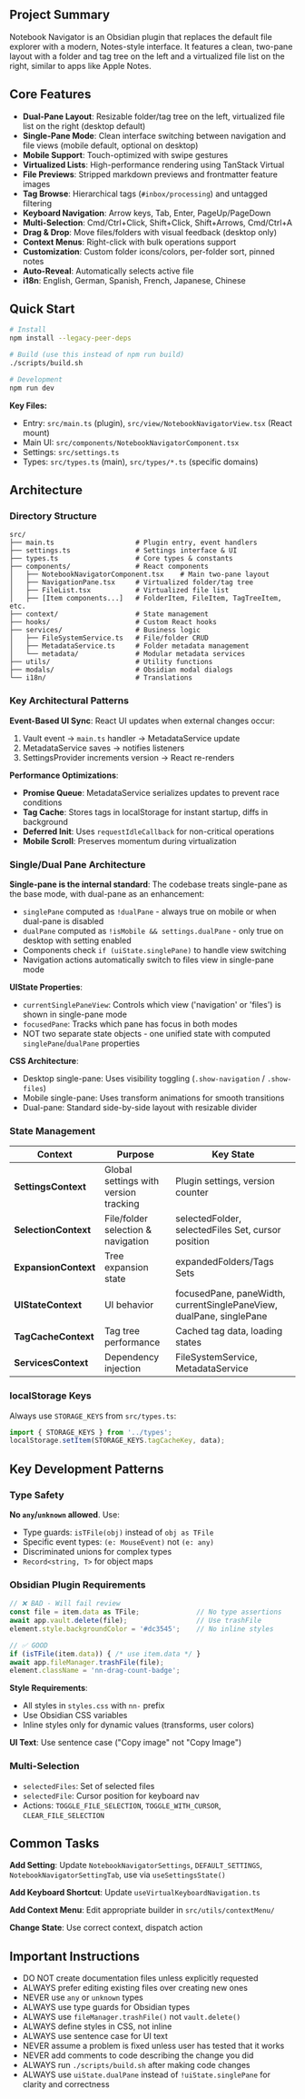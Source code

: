 ## Project Summary

Notebook Navigator is an Obsidian plugin that replaces the default file explorer with a modern, Notes-style interface. It features a clean, two-pane layout with a folder and tag tree on the left and a virtualized file list on the right, similar to apps like Apple Notes.

## Core Features
- **Dual-Pane Layout**: Resizable folder/tag tree on the left, virtualized file list on the right (desktop default)
- **Single-Pane Mode**: Clean interface switching between navigation and file views (mobile default, optional on desktop)
- **Mobile Support**: Touch-optimized with swipe gestures
- **Virtualized Lists**: High-performance rendering using TanStack Virtual
- **File Previews**: Stripped markdown previews and frontmatter feature images
- **Tag Browse**: Hierarchical tags (`#inbox/processing`) and untagged filtering
- **Keyboard Navigation**: Arrow keys, Tab, Enter, PageUp/PageDown
- **Multi-Selection**: Cmd/Ctrl+Click, Shift+Click, Shift+Arrows, Cmd/Ctrl+A
- **Drag & Drop**: Move files/folders with visual feedback (desktop only)
- **Context Menus**: Right-click with bulk operations support
- **Customization**: Custom folder icons/colors, per-folder sort, pinned notes
- **Auto-Reveal**: Automatically selects active file
- **i18n**: English, German, Spanish, French, Japanese, Chinese

## Quick Start
```bash
# Install
npm install --legacy-peer-deps

# Build (use this instead of npm run build)
./scripts/build.sh

# Development
npm run dev
```

**Key Files:**
- Entry: `src/main.ts` (plugin), `src/view/NotebookNavigatorView.tsx` (React mount)
- Main UI: `src/components/NotebookNavigatorComponent.tsx`
- Settings: `src/settings.ts`
- Types: `src/types.ts` (main), `src/types/*.ts` (specific domains)

## Architecture

### Directory Structure
```
src/
├── main.ts                    # Plugin entry, event handlers
├── settings.ts                # Settings interface & UI
├── types.ts                   # Core types & constants
├── components/                # React components
│   ├── NotebookNavigatorComponent.tsx    # Main two-pane layout
│   ├── NavigationPane.tsx     # Virtualized folder/tag tree
│   ├── FileList.tsx           # Virtualized file list
│   ├── [Item components...]   # FolderItem, FileItem, TagTreeItem, etc.
├── context/                   # State management
├── hooks/                     # Custom React hooks
├── services/                  # Business logic
│   ├── FileSystemService.ts   # File/folder CRUD
│   ├── MetadataService.ts     # Folder metadata management
│   └── metadata/              # Modular metadata services
├── utils/                     # Utility functions
├── modals/                    # Obsidian modal dialogs
└── i18n/                      # Translations
```

### Key Architectural Patterns

**Event-Based UI Sync**: React UI updates when external changes occur:
1. Vault event → `main.ts` handler → MetadataService update
2. MetadataService saves → notifies listeners
3. SettingsProvider increments version → React re-renders

**Performance Optimizations**:
- **Promise Queue**: MetadataService serializes updates to prevent race conditions
- **Tag Cache**: Stores tags in localStorage for instant startup, diffs in background
- **Deferred Init**: Uses `requestIdleCallback` for non-critical operations
- **Mobile Scroll**: Preserves momentum during virtualization

### Single/Dual Pane Architecture

**Single-pane is the internal standard**: The codebase treats single-pane as the base mode, with dual-pane as an enhancement:
- `singlePane` computed as `!dualPane` - always true on mobile or when dual-pane is disabled
- `dualPane` computed as `!isMobile && settings.dualPane` - only true on desktop with setting enabled
- Components check `if (uiState.singlePane)` to handle view switching
- Navigation actions automatically switch to files view in single-pane mode

**UIState Properties**:
- `currentSinglePaneView`: Controls which view ('navigation' or 'files') is shown in single-pane mode
- `focusedPane`: Tracks which pane has focus in both modes
- NOT two separate state objects - one unified state with computed `singlePane`/`dualPane` properties

**CSS Architecture**:
- Desktop single-pane: Uses visibility toggling (`.show-navigation` / `.show-files`)
- Mobile single-pane: Uses transform animations for smooth transitions
- Dual-pane: Standard side-by-side layout with resizable divider

### State Management

| Context | Purpose | Key State |
|---------|---------|-----------|
| **SettingsContext** | Global settings with version tracking | Plugin settings, version counter |
| **SelectionContext** | File/folder selection & navigation | selectedFolder, selectedFiles Set, cursor position |
| **ExpansionContext** | Tree expansion state | expandedFolders/Tags Sets |
| **UIStateContext** | UI behavior | focusedPane, paneWidth, currentSinglePaneView, dualPane, singlePane |
| **TagCacheContext** | Tag tree performance | Cached tag data, loading states |
| **ServicesContext** | Dependency injection | FileSystemService, MetadataService |

### localStorage Keys
Always use `STORAGE_KEYS` from `src/types.ts`:
```typescript
import { STORAGE_KEYS } from '../types';
localStorage.setItem(STORAGE_KEYS.tagCacheKey, data);
```

## Key Development Patterns

### Type Safety
**No `any`/`unknown` allowed**. Use:
- Type guards: `isTFile(obj)` instead of `obj as TFile`
- Specific event types: `(e: MouseEvent)` not `(e: any)`
- Discriminated unions for complex types
- `Record<string, T>` for object maps

### Obsidian Plugin Requirements
```typescript
// ❌ BAD - Will fail review
const file = item.data as TFile;              // No type assertions
await app.vault.delete(file);                 // Use trashFile
element.style.backgroundColor = '#dc3545';    // No inline styles

// ✅ GOOD
if (isTFile(item.data)) { /* use item.data */ }
await app.fileManager.trashFile(file);
element.className = 'nn-drag-count-badge';
```

**Style Requirements**:
- All styles in `styles.css` with `nn-` prefix
- Use Obsidian CSS variables
- Inline styles only for dynamic values (transforms, user colors)

**UI Text**: Use sentence case ("Copy image" not "Copy Image")

### Multi-Selection
- `selectedFiles`: Set of selected files
- `selectedFile`: Cursor position for keyboard nav
- Actions: `TOGGLE_FILE_SELECTION`, `TOGGLE_WITH_CURSOR`, `CLEAR_FILE_SELECTION`

## Common Tasks

**Add Setting**: Update `NotebookNavigatorSettings`, `DEFAULT_SETTINGS`, `NotebookNavigatorSettingTab`, use via `useSettingsState()`

**Add Keyboard Shortcut**: Update `useVirtualKeyboardNavigation.ts`

**Add Context Menu**: Edit appropriate builder in `src/utils/contextMenu/`

**Change State**: Use correct context, dispatch action

## Important Instructions
- DO NOT create documentation files unless explicitly requested
- ALWAYS prefer editing existing files over creating new ones
- NEVER use `any` or `unknown` types
- ALWAYS use type guards for Obsidian types
- ALWAYS use `fileManager.trashFile()` not `vault.delete()`
- ALWAYS define styles in CSS, not inline
- ALWAYS use sentence case for UI text
- NEVER assume a problem is fixed unless user has tested that it works
- NEVER add comments to code describing the change you did
- ALWAYS run `./scripts/build.sh` after making code changes
- ALWAYS use `uiState.dualPane` instead of `!uiState.singlePane` for clarity and correctness